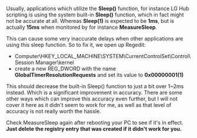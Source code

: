 Usually, applications which utilize the **Sleep()** function, for instance LG Hub scripting is using the system built-in **Sleep()** function, which in fact might not be accurate at all. Whereas **Sleep(1)** is expected to be **1ms**, but is actually **15ms** when monitored by for instance **MeasureSleep**.

This can cause some very inaccurate delays when other applications are using this sleep function. So to fix it, we open up Regedit:

- Computer\HKEY_LOCAL_MACHINE\SYSTEM\CurrentControlSet\Control\Session Manager\kernel
- create a new REG_DWORD with the name **GlobalTimerResolutionRequests** and set its value to **0x00000001(1)**

This should decrease the built-in Sleep() function to just a bit over 1~2ms instead. Which is a significant improvement in accuracy. There are some other ways which can improve this accuracy even further, but I will not cover it here as it didn't seem to work for me, as well as that level of accuracy is not really worth the hassle.

Check MeasureSleep again after rebooting your PC to see if it's in effect.
**Just delete the registry entry that was created if it didn't work for you.**
